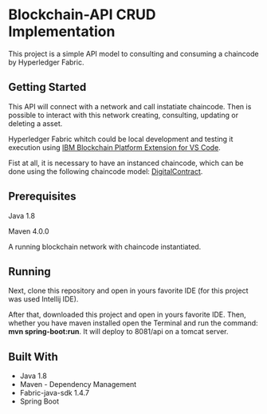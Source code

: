 # Blockchain-API CRUD Implementation

This project is a simple API model to consulting and consuming a chaincode by Hyperledger Fabric.

## Getting Started

This API will connect with a network and call instatiate chaincode. Then is possible to interact with this network creating, consulting, updating or deleting a asset.

Hyperledger Fabric whitch could be local development and testing it execution using 
[IBM Blockchain Platform Extension for VS Code](https://marketplace.visualstudio.com/items?itemName=IBMBlockchain.ibm-blockchain-platform).

Fist at all, it is necessary to have an instanced chaincode, which can be done using the following chaincode model: 
[DigitalContract](https://github.com/rafael-lima-rodrigues/DigitalContract).

## Prerequisites

Java 1.8

Maven 4.0.0

A running blockchain network with chaincode instantiated.

## Running

Next, clone this repository and open in yours favorite IDE (for this project was used Intellij IDE).

After that, downloaded this project and open in yours favorite IDE. Then, whether you have maven installed open the Terminal and run the command: **mvn spring-boot:run**.
It will deploy to 8081/api on a tomcat server.

## Built With
* Java 1.8
* Maven - Dependency Management
* Fabric-java-sdk 1.4.7
* Spring Boot
